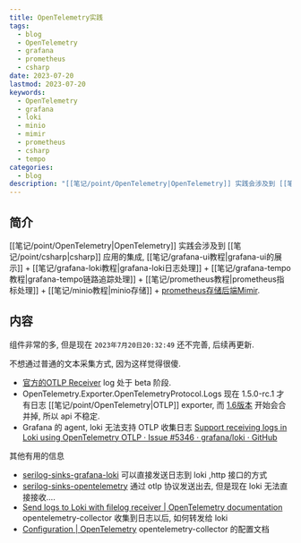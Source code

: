 ```yaml
---
title: OpenTelemetry实践
tags:
  - blog
  - OpenTelemetry
  - grafana
  - prometheus
  - csharp
date: 2023-07-20
lastmod: 2023-07-20
keywords:
  - OpenTelemetry
  - grafana
  - loki
  - minio
  - mimir
  - prometheus
  - csharp
  - tempo
categories:
  - blog
description: "[[笔记/point/OpenTelemetry|OpenTelemetry]] 实践会涉及到 [[笔记/point/csharp|csharp]] 应用的集成, [[笔记/grafana-ui教程|grafana-ui的展示]] + [[笔记/grafana-loki教程|grafana-loki日志处理]] + [[笔记/grafana-tempo教程|grafana-tempo链路追踪处理]] + [[笔记/prometheus教程|prometheus指标处理]] + [[笔记/minio教程|minio存储]] + [prometheus存储后端Mimir](https://grafana.com/oss/mimir/)."
---
```


## 简介

[[笔记/point/OpenTelemetry|OpenTelemetry]] 实践会涉及到 [[笔记/point/csharp|csharp]] 应用的集成, [[笔记/grafana-ui教程|grafana-ui的展示]] + [[笔记/grafana-loki教程|grafana-loki日志处理]] + [[笔记/grafana-tempo教程|grafana-tempo链路追踪处理]] + [[笔记/prometheus教程|prometheus指标处理]] + [[笔记/minio教程|minio存储]] + [prometheus存储后端Mimir](https://grafana.com/oss/mimir/).

## 内容

组件非常的多, 但是现在 `2023年7月20日20:32:49` 还不完善, 后续再更新.

不想通过普通的文本采集方式, 因为这样觉得很傻.

- [官方的OTLP Receiver](https://github.com/open-telemetry/opentelemetry-collector/blob/main/receiver/otlpreceiver/README.md) log 处于 beta 阶段.
- OpenTelemetry.Exporter.OpenTelemetryProtocol.Logs 现在 1.5.0-rc.1 才有日志 [[笔记/point/OpenTelemetry|OTLP]] exporter, 而 [1.6版本](https://github.com/open-telemetry/opentelemetry-dotnet/releases/tag/core-1.6.0-alpha.1) 开始会合并掉, 所以 api 不稳定.
- Grafana 的 agent, loki 无法支持 OTLP 收集日志 [Support receiving logs in Loki using OpenTelemetry OTLP · Issue #5346 · grafana/loki · GitHub](https://github.com/grafana/loki/issues/5346)

其他有用的信息

- [serilog-sinks-grafana-loki](https://github.com/serilog-contrib/serilog-sinks-grafana-loki) 可以直接发送日志到 loki ,http 接口的方式
- [serilog-sinks-opentelemetry](https://github.com/serilog/serilog-sinks-opentelemetry) 通过 otlp 协议发送出去, 但是现在 loki 无法直接接收....
- [Send logs to Loki with filelog receiver | OpenTelemetry documentation](https://grafana.com/docs/opentelemetry/collector/send-logs-to-loki/filelog-receiver/) opentelemetry-collector 收集到日志以后, 如何转发给 loki
- [Configuration | OpenTelemetry](https://opentelemetry.io/docs/collector/configuration/#receivers) opentelemetry-collector 的配置文档
